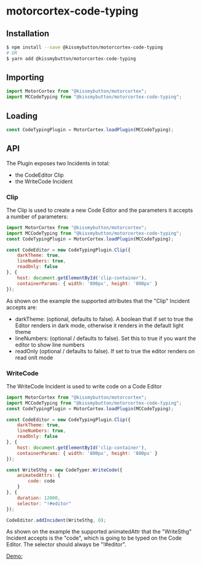 # motorcortex-code-typing

## Installation

```bash
$ npm install --save @kissmybutton/motorcortex-code-typing
# OR
$ yarn add @kissmybutton/motorcortex-code-typing
```

## Importing

```javascript
import MotorCortex from "@kissmybutton/motorcortex";
import MCCodeTyping from "@kissmybutton/motorcortex-code-typing";
```

## Loading

```javascript
const CodeTypingPlugin = MotorCortex.loadPlugin(MCCodeTyping);
```

## API
The Plugin exposes two Incidents in total:
* the CodeEditor Clip
* the WriteCode Incident

### Clip
The Clip is used to create a new Code Editor and the parameters it accepts a number of parameters:
```javascript
import MotorCortex from "@kissmybutton/motorcortex";
import MCCodeTyping from "@kissmybutton/motorcortex-code-typing";
const CodeTypingPlugin = MotorCortex.loadPlugin(MCCodeTyping);

const CodeEditor = new CodeTypingPlugin.Clip({
    darkTheme: true,
    lineNumbers: true,
    readOnly: false
}, {
    host: document.getElementById('clip-container'),
    containerParams: { width: '800px', height: '800px' }
});
```

As shown on the example the supported attributes that the "Clip" Incident accepts are:
* darkTheme: (optional, defaults to false). A boolean that if set to true the Editor renders in dark mode, otherwise it renders in the default light theme
* lineNumbers: (optional / defaults to false). Set this to true if you want the editor to show line numbers
* readOnly (optional / defaults to false). If set to true the editor renders on read onlt mode

### WriteCode
The WriteCode Incident is used to write code on a Code Editor
```javascript
import MotorCortex from "@kissmybutton/motorcortex";
import MCCodeTyping from "@kissmybutton/motorcortex-code-typing";
const CodeTypingPlugin = MotorCortex.loadPlugin(MCCodeTyping);

const CodeEditor = new CodeTypingPlugin.Clip({
    darkTheme: true,
    lineNumbers: true,
    readOnly: false
}, {
    host: document.getElementById('clip-container'),
    containerParams: { width: '800px', height: '800px' }
});

const WriteSthg = new CodeTyper.WriteCode({
    animatedAttrs: {
        code: code
    }
}, {
    duration: 12000,
    selector: "!#editor"
});

CodeEditor.addIncident(WriteSthg, 0);
```

As shown on the example the supported animatedAttr that the "WriteSthg" Incident accepts is the "code", which is going to be typed on the Code Editor.
The selector should always be "!#editor". 

[Demo:](https://kissmybutton.github.io/motorcortex-code-typing/test/)